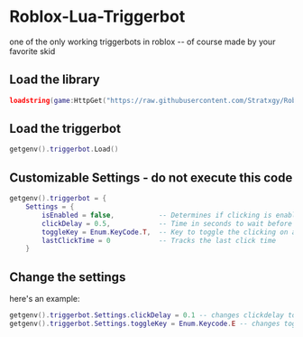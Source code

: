 # Roblox-Lua-Triggerbot
one of the only working triggerbots in roblox -- of course made by your favorite skid


## Load the library
```lua
loadstring(game:HttpGet("https://raw.githubusercontent.com/Stratxgy/Roblox-Lua-Triggerbot/refs/heads/main/Triggerbot.lua"))()
```

## Load the triggerbot
```lua
getgenv().triggerbot.Load()
```

## Customizable Settings - do not execute this code
```lua
getgenv().triggerbot = {
    Settings = {
        isEnabled = false,           -- Determines if clicking is enabled
        clickDelay = 0.5,            -- Time in seconds to wait before clicking
        toggleKey = Enum.KeyCode.T,  -- Key to toggle the clicking on and off
        lastClickTime = 0            -- Tracks the last click time
    }
```

## Change the settings
here's an example:
```lua
getgenv().triggerbot.Settings.clickDelay = 0.1 -- changes clickdelay to 0.1 second
getgenv().triggerbot.Settings.toggleKey = Enum.Keycode.E -- changes togglekey to e
```
